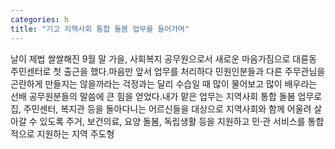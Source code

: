 ```yaml
---
categories: h
title: "기고 지역사회 통합 돌봄 업무를 들어가며"
---
```

날이 제법 쌀쌀해진 9월 말 가을, 사회복지 공무원으로서 새로운 마음가짐으로 대륜동 주민센터로 첫 출근을 했다.마음만 앞서 업무를 처리하다 민원인분들과 다른 주무관님을 곤란하게 만들지는 않을까라는 걱정과는 달리 수습일 때 많이 물어보고 많이 배우라는 선배 공무원분들의 말씀에 큰 힘을 얻었다.내가 맡은 업무는 지역사회 통합 돌봄 업무로 집, 주민센터, 복지관 등을 돌아다니는 어르신들을 대상으로 지역사회와 함께 어울려 살아갈 수 있도록 주거, 보건의료, 요양 돌봄, 독립생활 등을 지원하고 민·관 서비스를 통합적으로 지원하는 지역 주도형